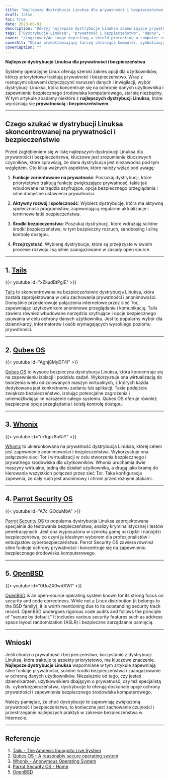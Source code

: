 ```yaml
---
title: "Najlepsze dystrybucje Linuksa dla prywatności i bezpieczeństwa: Ochrona danych"
draft: false
toc: true
date: 2023-06-01
description: "Odkryj najlepsze dystrybucje Linuksa zapewniające prywatność i bezpieczeństwo, zapewniając ochronę danych i bezpieczeństwo działań online."
tags: ["Dystrybucje Linuksa", "prywatność i bezpieczeństwo", "Ogony", "Qubes OS", "Whonix", "Parrot Security OS", "Ubuntu Privacy Remix", "OpenBSD", "ochrona danych", "bezpieczne przetwarzanie danych", "anonimowe przeglądanie", "wirtualizacja", "testy bezpieczeństwa", "analiza kryminalistyczna", "testy penetracyjne", "narzędzia szyfrujące", "bezpieczne usuwanie", "anonymity", "cyberbezpieczeństwo", "poprawność kodu", "bezpieczeństwo online", "ochrona danych użytkownika", "poufność", "odzyskiwanie danych", "bankowość internetowa", "prywatność online", "bezpieczne środowisko", "bezpieczne przeglądanie", "Sieć Tor", "środki bezpieczeństwa", "domyślnie bezpieczny"]
cover: "/img/cover/An_image_depicting_a_shield_protecting_a_computer_symbolism.png"
coverAlt: "Obraz przedstawiający tarczę chroniącą komputer, symbolizującą prywatność i bezpieczeństwo w cyfrowym świecie."
coverCaption: ""
---
```


**Najlepsze dystrybucje Linuksa dla prywatności i bezpieczeństwa**

Systemy operacyjne Linux oferują szeroki zakres opcji dla użytkowników, którzy priorytetowo traktują prywatność i bezpieczeństwo. Wraz z rosnącymi obawami dotyczącymi naruszeń danych i inwigilacji, wybór dystrybucji Linuksa, która koncentruje się na ochronie danych użytkownika i zapewnieniu bezpiecznego środowiska komputerowego, stał się niezbędny. W tym artykule zbadamy niektóre z **najlepszych dystrybucji Linuksa**, które wyróżniają się **prywatnością** i **bezpieczeństwem**.

______

## Czego szukać w dystrybucji Linuksa skoncentrowanej na prywatności i bezpieczeństwie

Przed zagłębieniem się w listę najlepszych dystrybucji Linuksa dla prywatności i bezpieczeństwa, kluczowe jest zrozumienie kluczowych czynników, które sprawiają, że dana dystrybucja jest niezawodna pod tym względem. Oto kilka ważnych aspektów, które należy wziąć pod uwagę:

1. **Funkcje zorientowane na prywatność**: Poszukaj dystrybucji, które priorytetowo traktują funkcje zwiększające prywatność, takie jak wbudowane narzędzia szyfrujące, opcje bezpiecznego przeglądania i silne domyślne ustawienia prywatności.

2. **Aktywny rozwój i społeczność**: Wybierz dystrybucję, która ma aktywną społeczność programistów, zapewniającą regularne aktualizacje i terminowe łatki bezpieczeństwa.

3. **Środki bezpieczeństwa**: Poszukaj dystrybucji, które wdrażają solidne środki bezpieczeństwa, w tym bezpieczny rozruch, sandboxing i silną kontrolę dostępu.

4. **Przejrzystość**: Wybieraj dystrybucje, które są przejrzyste w swoim procesie rozwoju i są silnie zaangażowane w zasady open source.

______

## 1. [**Tails**](https://tails.boum.org/)

{{< youtube id="xZkudBtPgiE" >}}

[Tails](https://tails.boum.org/) to skoncentrowana na bezpieczeństwie dystrybucja Linuksa, która została zaprojektowana w celu zachowania prywatności i anonimowości. Domyślnie przekierowuje połączenia internetowe przez sieć Tor, zapewniając użytkownikom anonimowe przeglądanie i komunikację. Tails zawiera również wbudowane narzędzia szyfrujące i opcje bezpiecznego usuwania w celu ochrony danych użytkownika. Jest to popularny wybór dla dziennikarzy, informatorów i osób wymagających wysokiego poziomu prywatności.

______

## 2. [**Qubes OS**](https://www.qubes-os.org/)

{{< youtube id="Aghj8MyDF4I" >}}

[Qubes OS](https://www.qubes-os.org/) to wysoce bezpieczna dystrybucja Linuksa, która koncentruje się na zapewnieniu izolacji i podziału zadań. Wykorzystuje ona wirtualizację do tworzenia wielu odizolowanych maszyn wirtualnych, z których każda dedykowana jest konkretnemu zadaniu lub aplikacji. Takie podejście zwiększa bezpieczeństwo, izolując potencjalne zagrożenia i uniemożliwiając im narażenie całego systemu. Qubes OS oferuje również bezpieczne opcje przeglądania i ścisłą kontrolę dostępu.

______

## 3. [**Whonix**](https://www.whonix.org/)

{{< youtube id="nr1qpz8oNiY" >}}

[Whonix](https://www.whonix.org/) to ukierunkowana na prywatność dystrybucja Linuksa, której celem jest zapewnienie anonimowości i bezpieczeństwa. Wykorzystuje ona połączenie sieci Tor i wirtualizacji w celu stworzenia bezpiecznego i prywatnego środowiska dla użytkowników. Whonix uruchamia dwie maszyny wirtualne, jedną dla działań użytkownika, a drugą jako bramę do kierowania wszystkich połączeń przez sieć Tor. Taka konfiguracja zapewnia, że cały ruch jest anonimowy i chroni przed różnymi atakami.

______

## 4. [**Parrot Security OS**](https://parrotsec.org/)

{{< youtube id="A7c_GOduMbA" >}}

[Parrot Security OS](https://parrotsec.org/) to popularna dystrybucja Linuksa zaprojektowana specjalnie do testowania bezpieczeństwa, analizy kryminalistycznej i testów penetracyjnych. Jest ona wyposażona w szeroką gamę narzędzi i narzędzi bezpieczeństwa, co czyni ją idealnym wyborem dla profesjonalistów i entuzjastów cyberbezpieczeństwa. Parrot Security OS zawiera również silne funkcje ochrony prywatności i koncentruje się na zapewnieniu bezpiecznego środowiska komputerowego.

______

## 5. [**OpenBSD**](https://www.openbsd.org/)

{{< youtube id="0UoZX0wdXWI" >}}

[OpenBSD](https://www.openbsd.org/) is an open-source operating system known for its strong focus on security and code correctness. While not a Linux distribution (it belongs to the BSD family), it is worth mentioning due to its outstanding security track record. OpenBSD undergoes rigorous code audits and follows the principle of "secure by default." It includes various security features such as address space layout randomization (ASLR) i bezpieczne zarządzanie pamięcią.

______

## Wnioski

Jeśli chodzi o prywatność i bezpieczeństwo, korzystanie z dystrybucji Linuksa, która traktuje te aspekty priorytetowo, ma kluczowe znaczenie. **Najlepsze dystrybucje Linuksa** wspomniane w tym artykule zapewniają silne funkcje prywatności, solidne środki bezpieczeństwa i zaangażowanie w ochronę danych użytkowników. Niezależnie od tego, czy jesteś dziennikarzem, użytkownikiem dbającym o prywatność, czy też specjalistą ds. cyberbezpieczeństwa, dystrybucje te oferują doskonałe opcje ochrony prywatności i zapewnienia bezpiecznego środowiska komputerowego.

Należy pamiętać, że choć dystrybucje te zapewniają zwiększoną prywatność i bezpieczeństwo, to konieczne jest zachowanie czujności i przestrzeganie najlepszych praktyk w zakresie bezpieczeństwa w Internecie.

______

## Referencje

1. [Tails - The Amnesic Incognito Live System](https://tails.boum.org/)
2. [Qubes OS - A reasonably secure operating system](https://www.qubes-os.org/)
3. [Whonix - Anonymous Operating System](https://www.whonix.org/)
4. [Parrot Security OS - Home](https://parrotsec.org/)
5. [OpenBSD](https://www.openbsd.org/)

